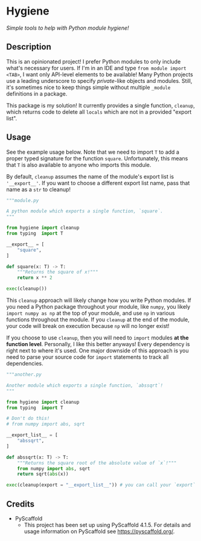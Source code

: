 # Hygiene
_Simple tools to help with Python module hygiene!_


## Description

This is an opinionated project! I prefer Python modules to only 
include what's necessary for users. If I'm in an IDE and type
`from module import <TAB>`, I want only API-level elements to 
be available! Many Python projects use a leading underscore to
specify _private_-like objects and modules. Still, it's sometimes
nice to keep things simple without multiple `_module` definitions
in a package.

This package is my solution! It currently provides a single function,
`cleanup`, which returns code to delete all `locals` which are not 
in a provided "export list".

## Usage

See the example usage below. Note that we need to import `T` to add
a proper typed signature for the function `square`. Unfortunately,
this means that `T` is also available to anyone who imports 
this module. 

By default, `cleanup` assumes 
the name of the module's export list is `'__export__'`. If you 
want to choose a different export list name, pass that name as a 
`str` to cleanup!

```python
"""module.py

A python module which exports a single function, `square`.
"""

from hygiene import cleanup
from typing  import T 

__export__ = [
    "square",
]

def square(x: T) -> T:
    """Returns the square of x!"""
    return x ** 2

exec(cleanup())
```

This `cleanup` approach will likely change how you write Python modules.
If you need a Python package throughout your module, like `numpy`, 
you likely `import numpy as np` at the top of your module, and use `np`
in various functions throughout the module. If you `cleanup` at the end of 
the module, your code will break on execution because `np` will no longer 
exist! 

If you choose to use `cleanup`, then you will need to `import` modules 
**at the function level**. Personally, I like this better anyways! Every 
dependency is right next to where it's used. One major downside of this 
approach is you need to parse your source code for `import` statements 
to track all dependencies. 

```python
"""another.py

Another module which exports a single function, `abssqrt`!
"""

from hygiene import cleanup
from typing  import T

# Don't do this!
# from numpy import abs, sqrt

__export_list__ = [
    "abssqrt",
]

def abssqrt(x: T) -> T:
    """Returns the square root of the absolute value of `x`!"""
    from numpy import abs, sqrt
    return sqrt(abs(x))

exec(cleanup(export = "__export_list__")) # you can call your `export` variable whatever you want!
```

## Credits

- PyScaffold
  - This project has been set up using PyScaffold 4.1.5. For details and usage information on PyScaffold see https://pyscaffold.org/.
